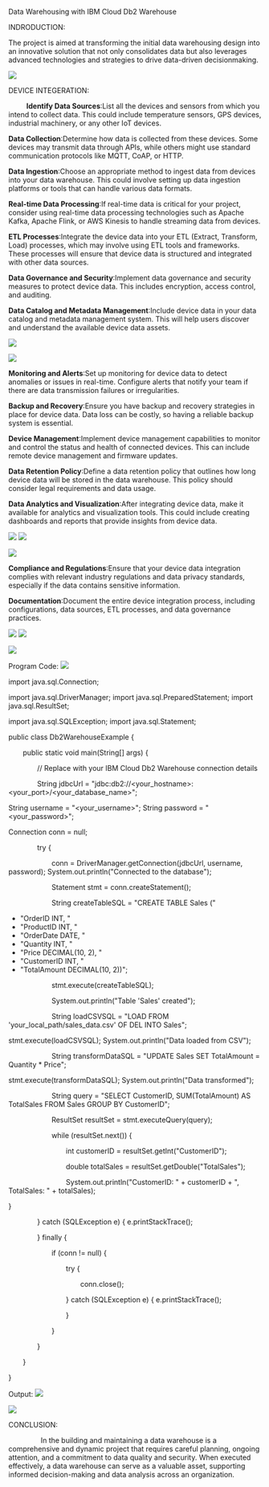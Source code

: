 ﻿Data Warehousing with IBM Cloud Db2 Warehouse 

INDRODUCTION: 

The project is aimed at transforming the initial data warehousing design into an innovative solution that not only consolidates data but also leverages advanced technologies and strategies to drive data-driven decisionmaking. 

![](Aspose.Words.d01bbebf-0229-446d-b7c4-3bf235d01779.001.png)

DEVICE INTEGERATION: 

`     `**Identify Data Sources**:List all the devices and sensors from which you intend to collect data. This could include temperature sensors, GPS devices, industrial machinery, or any other IoT devices. 

**Data Collection**:Determine how data is collected from these devices. Some devices may transmit data through APIs, while others might use standard communication protocols like MQTT, CoAP, or HTTP. 

**Data Ingestion**:Choose an appropriate method to ingest data from devices into your data warehouse. This could involve setting up data ingestion platforms or tools that can handle various data formats. 

**Real-time Data Processing**:If real-time data is critical for your project, consider using real-time data processing technologies such as Apache Kafka, Apache Flink, or AWS Kinesis to handle streaming data from devices. 

**ETL Processes**:Integrate the device data into your ETL (Extract, Transform, Load) processes, which may involve using ETL tools and frameworks. These processes will ensure that device data is structured and integrated with other data sources. 

**Data Governance and Security**:Implement data governance and security measures to protect device data. This includes encryption, access control, and auditing. 

**Data Catalog and Metadata Management**:Include device data in your data catalog and metadata management system. This will help users discover and understand the available device data assets. 

![](Aspose.Words.d01bbebf-0229-446d-b7c4-3bf235d01779.002.png)

![](Aspose.Words.d01bbebf-0229-446d-b7c4-3bf235d01779.003.jpeg)

**Monitoring and Alerts**:Set up monitoring for device data to detect anomalies or issues in real-time. Configure alerts that notify your team if there are data transmission failures or irregularities. 

**Backup and Recovery**:Ensure you have backup and recovery strategies in place for device data. Data loss can be costly, so having a reliable backup system is essential. 

**Device Management**:Implement device management capabilities to monitor and control the status and health of connected devices. This can include remote device management and firmware updates. 

**Data Retention Policy**:Define a data retention policy that outlines how long device data will be stored in the data warehouse. This policy should consider legal requirements and data usage. 

**Data Analytics and Visualization**:After integrating device data, make it available for analytics and visualization tools. This could include creating dashboards and reports that provide insights from device data. 

![](Aspose.Words.d01bbebf-0229-446d-b7c4-3bf235d01779.004.png) ![](Aspose.Words.d01bbebf-0229-446d-b7c4-3bf235d01779.005.png)

![](Aspose.Words.d01bbebf-0229-446d-b7c4-3bf235d01779.006.png)

**Compliance and Regulations**:Ensure that your device data integration complies with relevant industry regulations and data privacy standards, especially if the data contains sensitive information. 

**Documentation**:Document the entire device integration process, including configurations, data sources, ETL processes, and data governance practices. 

![](Aspose.Words.d01bbebf-0229-446d-b7c4-3bf235d01779.007.png) ![](Aspose.Words.d01bbebf-0229-446d-b7c4-3bf235d01779.008.jpeg)

![](Aspose.Words.d01bbebf-0229-446d-b7c4-3bf235d01779.009.png)

Program Code: ![](Aspose.Words.d01bbebf-0229-446d-b7c4-3bf235d01779.010.png)

import java.sql.Connection; 

import java.sql.DriverManager; import java.sql.PreparedStatement; import java.sql.ResultSet; 

import java.sql.SQLException; import java.sql.Statement; 

public class Db2WarehouseExample { 

`    `public static void main(String[] args) { 

`        `// Replace with your IBM Cloud Db2 Warehouse connection details 

`        `String jdbcUrl = "jdbc:db2://<your\_hostname>:<your\_port>/<your\_database\_name>"; 

String username = "<your\_username>"; String password = "<your\_password>"; 

Connection conn = null; 

`        `try { 

`            `conn = DriverManager.getConnection(jdbcUrl, username, password);             System.out.println("Connected to the database"); 

`            `Statement stmt = conn.createStatement(); 

`            `String createTableSQL = "CREATE TABLE Sales (" 

+ "OrderID INT, " 
+ "ProductID INT, " 
+ "OrderDate DATE, " 
+ "Quantity INT, " 
+ "Price DECIMAL(10, 2), " 
+ "CustomerID INT, " 
+ "TotalAmount DECIMAL(10, 2))"; 

`            `stmt.execute(createTableSQL); 

`            `System.out.println("Table 'Sales' created"); 

`            `String loadCSVSQL = "LOAD FROM 'your\_local\_path/sales\_data.csv' OF DEL INTO Sales"; 

stmt.execute(loadCSVSQL); System.out.println("Data loaded from CSV"); 

`            `String transformDataSQL = "UPDATE Sales SET TotalAmount = Quantity \* Price"; 

stmt.execute(transformDataSQL); System.out.println("Data transformed"); 

`            `String query = "SELECT CustomerID, SUM(TotalAmount) AS TotalSales FROM Sales GROUP BY CustomerID"; 

`            `ResultSet resultSet = stmt.executeQuery(query); 

`            `while (resultSet.next()) { 

`                `int customerID = resultSet.getInt("CustomerID"); 

`                `double totalSales = resultSet.getDouble("TotalSales"); 

`                `System.out.println("CustomerID: " + customerID + ", TotalSales: " + totalSales); 

} 

`        `} catch (SQLException e) {             e.printStackTrace(); 

`        `} finally { 

`            `if (conn != null) { 

`                `try { 

`                    `conn.close(); 

`                `} catch (SQLException e) {                     e.printStackTrace(); 

`                `} 

`            `} 

`        `} 

`    `} 

} 

Output: ![](Aspose.Words.d01bbebf-0229-446d-b7c4-3bf235d01779.011.png)

![](Aspose.Words.d01bbebf-0229-446d-b7c4-3bf235d01779.012.png)

CONCLUSION: 

`         `In the building and maintaining a data warehouse is a comprehensive and dynamic project that requires careful planning, ongoing attention, and a commitment to data quality and security. When executed effectively, a data warehouse can serve as a valuable asset, supporting informed decision-making and data analysis across an organization. 
